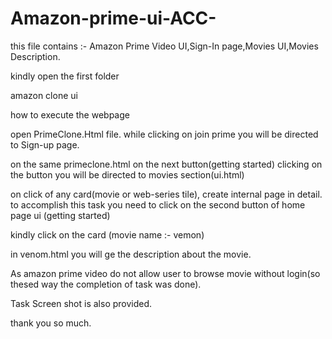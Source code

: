 # Amazon-prime-ui-ACC-
this file contains :- Amazon Prime Video UI,Sign-In page,Movies UI,Movies Description.

kindly open the first folder

amazon clone ui 

how to execute the webpage

open PrimeClone.Html file. while clicking on join prime you will be directed to Sign-up page.

on the same primeclone.html on the next button(getting started) clicking on the button you will be directed to movies section(ui.html) 

on click of any card(movie or web-series tile), create internal page in detail. to accomplish this task you need to click on the second button of home page ui (getting started)

kindly click on the card (movie name :- vemon)

in venom.html you will ge the description about the movie.

As amazon prime video do not allow user to browse movie without login(so thesed way the completion of task was done).

Task Screen shot is also provided.

thank you so much.

